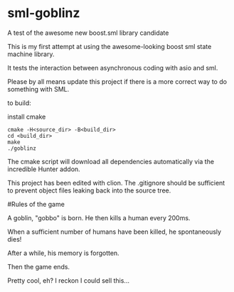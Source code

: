 # sml-goblinz
A test of the awesome new boost.sml library candidate

This is my first attempt at using the awesome-looking boost sml state machine library.

It tests the interaction between asynchronous coding with asio and sml.

Please by all means update this project if there is a more correct way to do something with SML.

to build:

install cmake

```
cmake -H<source_dir> -B<build_dir>
cd <build_dir>
make
./goblinz
```

The cmake script will download all dependencies automatically via the incredible Hunter addon.

This project has been edited with clion. The .gitignore should be sufficient to prevent object files leaking back into the source tree.

#Rules of the game

A goblin, "gobbo" is born. He then kills a human every 200ms.

When a sufficient number of humans have been killed, he spontaneously dies!

After a while, his memory is forgotten.

Then the game ends.

Pretty cool, eh? I reckon I could sell this...
